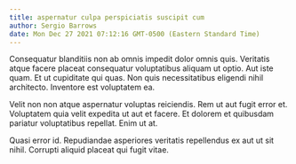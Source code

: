 ```yaml
---
title: aspernatur culpa perspiciatis suscipit cum
author: Sergio Barrows
date: Mon Dec 27 2021 07:12:16 GMT-0500 (Eastern Standard Time)
---
```

Consequatur blanditiis non ab omnis impedit dolor omnis quis. Veritatis atque facere placeat consequatur voluptatibus aliquam ut optio. Aut iste quam. Et ut cupiditate qui quas. Non quis necessitatibus eligendi nihil architecto. Inventore est voluptatem ea.

 Velit non non atque aspernatur voluptas reiciendis. Rem ut aut fugit error et. Voluptatem quia velit expedita ut aut et facere. Et dolorem et quibusdam pariatur voluptatibus repellat. Enim ut at.

 Quasi error id. Repudiandae asperiores veritatis repellendus ex aut ut sit nihil. Corrupti aliquid placeat qui fugit vitae.